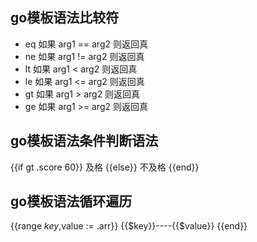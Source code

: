 
## go模板语法比较符

* eq  如果 arg1 == arg2 则返回真
* ne  如果 arg1 != arg2 则返回真
* lt  如果 arg1 < arg2 则返回真
* le  如果 arg1 <= arg2 则返回真
* gt  如果 arg1 > arg2 则返回真
* ge  如果 arg1 >= arg2 则返回真

## go模板语法条件判断语法

{{if gt .score 60}}
及格
{{else}}
不及格
{{end}}

## go模板语法循环遍历

{{range $key,$value := .arr}}
{{$key}}----{{$value}}
{{end}}
